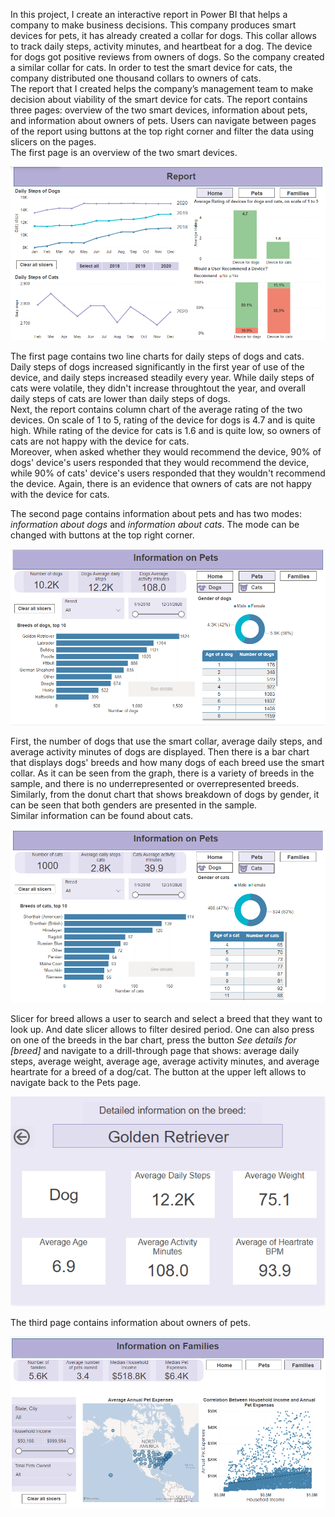 In this project, I create an interactive report in Power BI that helps a company to make business decisions. This company produces smart devices for pets, it has already created a collar for dogs. This collar allows to track daily steps, activity minutes, and heartbeat for a dog. The device for dogs got positive reviews from owners of dogs. So the company created a similar collar for cats. In order to test the smart device for cats, the company distributed one thousand collars to owners of cats.   
The report that I created helps the company’s management team to make decision about viability of the smart device for cats. The report contains three pages: overview of the two smart devices, information about pets, and information about owners of pets. Users can navigate between pages of the report using buttons at the top right corner and filter the data using slicers on the pages.   
The first page is an overview of the two smart devices.  
  
<a href="report page 1.png"><img src="images/report page 1.png" style="min-width: 300px"></a>  
  
The first page contains two line charts for daily steps of dogs and cats. Daily steps of dogs increased significantly in the first year of use of the device, and daily steps increased steadily every year. While daily steps of cats were volatile, they didn't increase throughtout the year, and overall daily steps of cats are lower than daily steps of dogs.  
Next, the report contains column chart of the average rating of the two devices. On scale of 1 to 5, rating of the device for dogs is 4.7 and is quite high. While rating of the device for cats is 1.6 and is quite low, so owners of cats are not happy with the device for cats.  
Moreover, when asked whether they would recommend the device, 90% of dogs' device's users responded that they would recommend the device, while 90% of cats' device's users responded that they wouldn't recommend the device. Again, there is an evidence that owners of cats are not happy with the device for cats.  

The second page contains information about pets and has two modes: *information about dogs* and *information about cats*. The mode can be changed with buttons at the top right corner.  
  
<a href="report page 2-1.png"><img src="images/report page 2-1.png" style="min-width: 300px"></a>  
  
First, the number of dogs that use the smart collar, average daily steps, and average activity minutes of dogs are displayed. Then there is a bar chart that displays dogs' breeds and how many dogs of each breed use the smart collar. As it can be seen from the graph, there is a variety of breeds in the sample, and there is no underrepresented or overrepresented breeds. Similarly, from the donut chart that shows breakdown of dogs by gender, it can be seen that both genders are presented in the sample.  
Similar information can be found about cats.  
  
<a href="report page 2-2.png"><img src="images/report page 2-2.png" style="min-width: 300px"></a>  
  
Slicer for breed  allows a user to search and select a breed that they want to look up. And date slicer allows to filter desired period.
One can also press on one of the breeds in the bar chart, press the button *See details for [breed]* and navigate to a drill-through page that shows: average daily steps, average weight, average age, average activity minutes, and average heartrate for a breed of a dog/cat. The button at the upper left allows to navigate back to the Pets page.  
  
<a href="drill through.png"><img src="images/drill through.png" style="min-width: 300px"></a>  
  
The third page contains information about owners of pets.
  
<a href="report page 3.png"><img src="images/report page 3.png" style="min-width: 300px"></a>  
